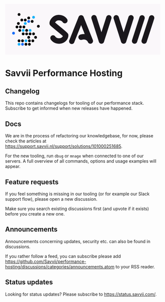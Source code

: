 ![Savvii Logo](assets/savvii.png)

# Savvii Performance Hosting

## Changelog
This repo contains changelogs for tooling of our performance stack.
Subscribe to get informed when new releases have happened.

## Docs
We are in the process of refactoring our knowledgebase, for now, please check the articles at https://support.savvii.nl/support/solutions/101000251685.

For the new tooling, run `dbug` or `mnage` when connected to one of our servers. 
A full overview of all commands, options and usage examples will appear.

## Feature requests
If you feel something is missing in our tooling (or for example our Slack support flow), please open a new discussion.

Make sure you search existing discussions first (and upvote if it exists) before you create a new one.

## Announcements
Announcements concerning updates, security etc. can also be found in discussions.

If you rather follow a feed, you can subscribe please add <a href="https://github.com/Savvii/performance-hosting/discussions/categories/announcements.atom" target="_blank">https://github.com/Savvii/performance-hosting/discussions/categories/announcements.atom</a> to your RSS reader.

## Status updates 

Looking for status updates? Please subscribe to <a href="https://status.savvii.com/" target="_blank">https://status.savvii.com/</a>. 
